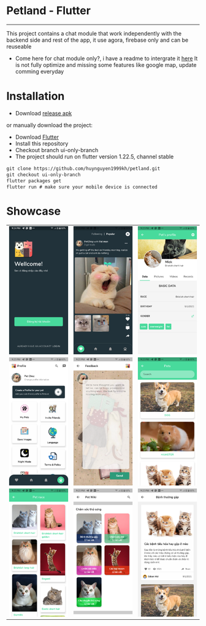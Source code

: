 # Petland - Flutter

---

This project contains a chat module that work independently with the backend side and rest of the app, it use agora, firebase only and can be reuseable
- Come here for chat module only?, i have a readme to intergrate it [here](https://github.com/huynguyen1999kh/petland/blob/master/lib/modules/inbox/readme.md)
It is not fully optimize and missing some features like google map, update comming everyday

# Installation

- Download [release apk](https://drive.google.com/drive/u/0/folders/1NTpdjdrbaAerhSdNzggW_sLLZ0GkhyCT)

or manually download the project:

- Download [Flutter](https://flutter.dev/)
- Install this repository
- Checkout branch ui-only-branch
- The project should run on flutter version 1.22.5, channel stable
```
git clone https://github.com/huynguyen1999kh/petland.git
git checkout ui-only-branch
flutter packages get
flutter run # make sure your mobile device is connected
```


# Showcase

||||
|:---:|:---:|:---:|
|![1]|![2]|![3]|
|![4]|![5]|![6]|
|![7]|![8]|![9]|

[1]: ./image_app/1.png
[2]: ./image_app/2.png
[3]: ./image_app/3.png
[4]: ./image_app/4.png
[5]: ./image_app/5.png
[6]: ./image_app/6.png
[7]: ./image_app/7.png
[8]: ./image_app/8.png
[9]: ./image_app/9.png
[10]: ./image_app/10.png
